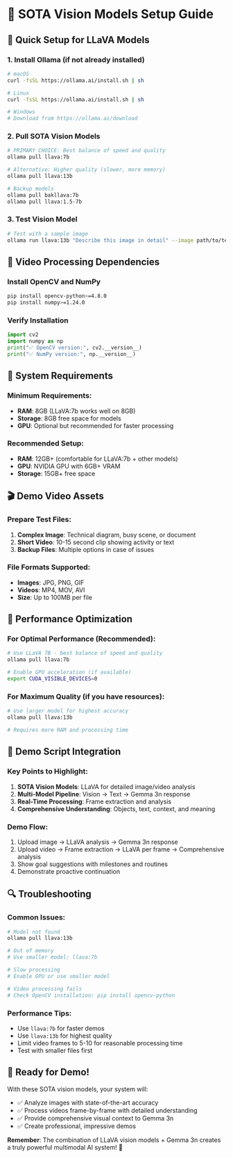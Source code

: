 # 🎯 SOTA Vision Models Setup Guide

## 🚀 Quick Setup for LLaVA Models

### 1. Install Ollama (if not already installed)
```bash
# macOS
curl -fsSL https://ollama.ai/install.sh | sh

# Linux
curl -fsSL https://ollama.ai/install.sh | sh

# Windows
# Download from https://ollama.ai/download
```

### 2. Pull SOTA Vision Models
```bash
# PRIMARY CHOICE: Best balance of speed and quality
ollama pull llava:7b

# Alternative: Higher quality (slower, more memory)
ollama pull llava:13b

# Backup models
ollama pull bakllava:7b
ollama pull llava:1.5-7b
```

### 3. Test Vision Model
```bash
# Test with a sample image
ollama run llava:13b "Describe this image in detail" --image path/to/test.jpg
```

## 🎥 Video Processing Dependencies

### Install OpenCV and NumPy
```bash
pip install opencv-python>=4.8.0
pip install numpy>=1.24.0
```

### Verify Installation
```python
import cv2
import numpy as np
print("✅ OpenCV version:", cv2.__version__)
print("✅ NumPy version:", np.__version__)
```

## 🔧 System Requirements

### Minimum Requirements:
- **RAM**: 8GB (LLaVA:7b works well on 8GB)
- **Storage**: 8GB free space for models
- **GPU**: Optional but recommended for faster processing

### Recommended Setup:
- **RAM**: 12GB+ (comfortable for LLaVA:7b + other models)
- **GPU**: NVIDIA GPU with 6GB+ VRAM
- **Storage**: 15GB+ free space

## 🎬 Demo Video Assets

### Prepare Test Files:
1. **Complex Image**: Technical diagram, busy scene, or document
2. **Short Video**: 10-15 second clip showing activity or text
3. **Backup Files**: Multiple options in case of issues

### File Formats Supported:
- **Images**: JPG, PNG, GIF
- **Videos**: MP4, MOV, AVI
- **Size**: Up to 100MB per file

## 🚀 Performance Optimization

### For Optimal Performance (Recommended):
```bash
# Use LLaVA 7B - best balance of speed and quality
ollama pull llava:7b

# Enable GPU acceleration (if available)
export CUDA_VISIBLE_DEVICES=0
```

### For Maximum Quality (if you have resources):
```bash
# Use larger model for highest accuracy
ollama pull llava:13b

# Requires more RAM and processing time
```

## 🎯 Demo Script Integration

### Key Points to Highlight:
1. **SOTA Vision Models**: LLaVA for detailed image/video analysis
2. **Multi-Model Pipeline**: Vision → Text → Gemma 3n response
3. **Real-Time Processing**: Frame extraction and analysis
4. **Comprehensive Understanding**: Objects, text, context, and meaning

### Demo Flow:
1. Upload image → LLaVA analysis → Gemma 3n response
2. Upload video → Frame extraction → LLaVA per frame → Comprehensive analysis
3. Show goal suggestions with milestones and routines
4. Demonstrate proactive continuation

## 🔍 Troubleshooting

### Common Issues:
```bash
# Model not found
ollama pull llava:13b

# Out of memory
# Use smaller model: llava:7b

# Slow processing
# Enable GPU or use smaller model

# Video processing fails
# Check OpenCV installation: pip install opencv-python
```

### Performance Tips:
- Use `llava:7b` for faster demos
- Use `llava:13b` for highest quality
- Limit video frames to 5-10 for reasonable processing time
- Test with smaller files first

## 🎉 Ready for Demo!

With these SOTA vision models, your system will:
- ✅ Analyze images with state-of-the-art accuracy
- ✅ Process videos frame-by-frame with detailed understanding
- ✅ Provide comprehensive visual context to Gemma 3n
- ✅ Create professional, impressive demos

**Remember**: The combination of LLaVA vision models + Gemma 3n creates a truly powerful multimodal AI system! 🚀 